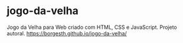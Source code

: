 # jogo-da-velha
Jogo da Velha para Web criado com HTML, CSS e JavaScript. Projeto autoral.
https://borgesth.github.io/jogo-da-velha/

